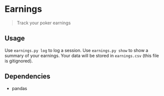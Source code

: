 # Earnings

> Track your poker earnings

## Usage

Use `earnings.py log` to log a session. Use `earnings.py show` to show
a summary of your earnings. Your data will be stored in `earnings.csv`
(this file is gitignored).

## Dependencies

- pandas
